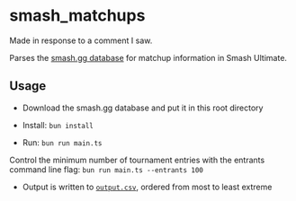 # smash_matchups

Made in response to a comment I saw.

Parses the [smash.gg database](https://github.com/smashdata/ThePlayerDatabase) for matchup information in Smash Ultimate.

## Usage

-   Download the smash.gg database and put it in this root directory

-   Install: `bun install`

-   Run: `bun run main.ts`

Control the minimum number of tournament entries with the entrants command line flag: `bun run main.ts --entrants 100`

-   Output is written to [`output.csv`](./output.csv), ordered from most to least extreme


